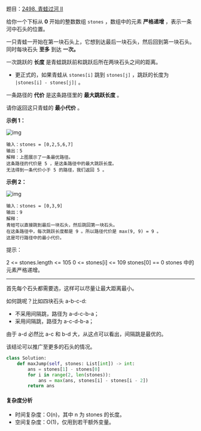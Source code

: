 题目：[2498. 青蛙过河 II](https://leetcode.cn/problems/frog-jump-ii/)

给你一个下标从 **0** 开始的整数数组 `stones` ，数组中的元素 **严格递增** ，表示一条河中石头的位置。

一只青蛙一开始在第一块石头上，它想到达最后一块石头，然后回到第一块石头。同时每块石头 **至多** 到达 **一次。**

一次跳跃的 **长度** 是青蛙跳跃前和跳跃后所在两块石头之间的距离。

- 更正式的，如果青蛙从 `stones[i]` 跳到 `stones[j]` ，跳跃的长度为 `|stones[i] - stones[j]|` 。

一条路径的 **代价** 是这条路径里的 **最大跳跃长度** 。

请你返回这只青蛙的 **最小代价** 。

**示例 1：**

![img](https://assets.leetcode.com/uploads/2022/11/14/example-1.png)

```
输入：stones = [0,2,5,6,7]
输出：5
解释：上图展示了一条最优路径。
这条路径的代价是 5 ，是这条路径中的最大跳跃长度。
无法得到一条代价小于 5 的路径，我们返回 5 。
```

**示例 2：**

![img](https://assets.leetcode.com/uploads/2022/11/14/example-2.png)

```
输入：stones = [0,3,9]
输出：9
解释：
青蛙可以直接跳到最后一块石头，然后跳回第一块石头。
在这条路径中，每次跳跃长度都是 9 。所以路径代价是 max(9, 9) = 9 。
这是可行路径中的最小代价。
```

提示：

2 <= stones.length <= 105
0 <= stones[i] <= 109
stones[0] == 0
stones 中的元素严格递增。

---

首先每个石头都需要选，这样可以尽量让最大距离最小。

如何跳呢？比如四块石头 a-b-c-d:

- 不采用间隔跳，路径为 a-d-c-b-a；
- 采用间隔跳，路径为 a-c-d-b-a；

由于 a-d 必然比 a-c 和 b-d 大，从这点可以看出，间隔跳是最优的。

该结论可以推广至更多的石头的情况。

```python
class Solution:
    def maxJump(self, stones: List[int]) -> int:
        ans = stones[1] - stones[0]
        for i in range(2, len(stones)):
            ans = max(ans, stones[i] - stones[i - 2])
        return ans
```

#### 复杂度分析

- 时间复杂度：O(n)，其中 n 为 stones 的长度。
- 空间复杂度：O(1)，仅用到若干额外变量。